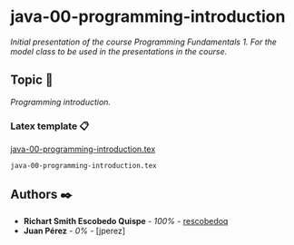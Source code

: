 # java-00-programming-introduction

_Initial presentation of the course Programming Fundamentals 1. For the model class to be used in the presentations in the course._

## Topic 🚀

_Programming introduction._

### Latex template 📋

[java-00-programming-introduction.tex](https://github.com/rescobedoq/java-00-programming-introduction/blob/master/latex/java-00-programming-introduction.tex)

```
java-00-programming-introduction.tex
```


## Authors ✒️

* **Richart Smith Escobedo Quispe** - *100%* - [rescobedoq](https://github.com/rescobedoq)
* **Juan Pérez** - *0%* - [jperez]
